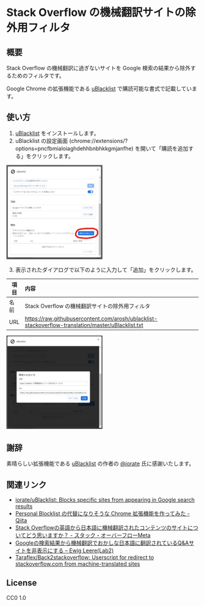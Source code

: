 # Stack Overflow の機械翻訳サイトの除外用フィルタ

## 概要

Stack Overflow の機械翻訳に過ぎないサイトを Google 検索の結果から除外するためのフィルタです。

Google Chrome の拡張機能である [uBlacklist](https://chrome.google.com/webstore/detail/ublacklist/pncfbmialoiaghdehhbnbhkkgmjanfhe?hl=ja) で購読可能な書式で記載しています。

## 使い方

1. [uBlacklist](https://chrome.google.com/webstore/detail/ublacklist/pncfbmialoiaghdehhbnbhkkgmjanfhe?hl=ja) をインストールします。
2. uBlacklist の設定画面 (chrome://extensions/?options=pncfbmialoiaghdehhbnbhkkgmjanfhe) を開いて「購読を追加する」をクリックします。

<img src="options.jpg" width="50%">

3. 表示されたダイアログで以下のように入力して「追加」をクリックします。

| 項目 | 内容 |
| ---- | :------- |
| 名前 | Stack Overflow の機械翻訳サイトの除外用フィルタ |
| URL  | https://raw.githubusercontent.com/arosh/ublacklist-stackoverflow-translation/master/uBlacklist.txt |

<img src="dialog.jpg" width="50%">

## 謝辞

素晴らしい拡張機能である [uBlacklist](https://github.com/iorate/uBlacklist) の作者の [@iorate](https://github.com/iorate) 氏に感謝いたします。

## 関連リンク

* [iorate/uBlacklist: Blocks specific sites from appearing in Google search results](https://github.com/iorate/uBlacklist)
* [Personal Blocklist の代替になりそうな Chrome 拡張機能を作ってみた - Qiita](https://qiita.com/iorate/items/9ff65360fbdf4082476a)
* [Stack Overflowの英語から日本語に機械翻訳されたコンテンツのサイトについてどう思いますか？ \- スタック・オーバーフローMeta](https://ja.meta.stackoverflow.com/questions/2905/stack-overflow%E3%81%AE%E8%8B%B1%E8%AA%9E%E3%81%8B%E3%82%89%E6%97%A5%E6%9C%AC%E8%AA%9E%E3%81%AB%E6%A9%9F%E6%A2%B0%E7%BF%BB%E8%A8%B3%E3%81%95%E3%82%8C%E3%81%9F%E3%82%B3%E3%83%B3%E3%83%86%E3%83%B3%E3%83%84%E3%81%AE%E3%82%B5%E3%82%A4%E3%83%88%E3%81%AB%E3%81%A4%E3%81%84%E3%81%A6%E3%81%A9%E3%81%86%E6%80%9D%E3%81%84%E3%81%BE%E3%81%99%E3%81%8B)
* [Googleの検索結果から機械翻訳でおかしな日本語に翻訳されているQ&Aサイトを非表示にする – Ewig Leere\(Lab2\)](https://labor.ewigleere.net/2019/04/03/extension-exclude-to-faqservice-from-google-search/)
* [Taraflex/Back2stackoverflow: Userscript for redirect to stackoverflow.com from machine-translated sites](https://github.com/Taraflex/Back2stackoverflow)

## License

CC0 1.0
